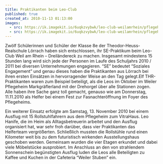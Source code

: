 ```yaml
---
title: Praktikanten beim Leo-Club
published: true
created_at: 2010-11-13 01:13:00
images:
  - src: https://ik.imagekit.io/6uqkzvybwk/leo-club-weilamrhein/pflegeheim/05-01.jpg
  - src: https://ik.imagekit.io/6uqkzvybwk/leo-club-weilamrhein/pflegeheim/05-02.jpg
---
```


Zwölf Schülerinnen und Schüler der Klasse 8e der Theodor-Heuss-Realschule Lörrach haben sich entschlossen, ihr SE-Praktikum beim Leo-Club Weil am Rhein – Dreiländereck zu machen. Insgesamt mindestens 15 Stunden lang wird sich jede der Personen im Laufe des Schuljahrs 2010 / 2011 bei diversen Unternehmungen engagieren. “SE” bedeutet “Soziales Engagement” und genau dieses haben die Praktikanten aus Lörrach bei ihren ersten Einsätzen in hervorragender Weise an den Tag gelegt.Elf THR-Praktikanten waren zum Beispiel beteiligt, als die Leos im Oktober im Weiler Pflegeheim Markgräflerland mit der Drehorgel über alle Stationen zogen. Alle haben ihre Sache ganz toll gemacht, genauso wie am Donnerstag, 11.11.2010 als Helfer bei einem Fest zur Fasnachteröffnung im Foyer des Pflegeheims.

Ein weiterer Einsatz erfolgte am Samstag, 13. November 2010 bei einem Ausflug mit 15 Rollstuhlfahrern aus dem Pflegeheim zum VitraHaus. Leo Hanife, die im Heim als Alltagsbetreuerin arbeitet und den Ausflug organisiert hat, war sehr froh darüber, dass vier Praktikanten das Helferteam vergrößerten. Schließlich mussten die Rollstühle rund einen Kilometer weit bis zu dem futuristisch wirkenden Ausstellungshaus geschoben werden. Gemeinsam wurden die vier Etagen erkundet und dabei viele Möbelstücke ausprobiert. Im Anschluss an den von strahlendem Sonnenschein begünstigten Ausflug luden die Leos alle Beteiligten zu Kaffee und Kuchen in der Cafeteria “Weiler Stuben” ein.
